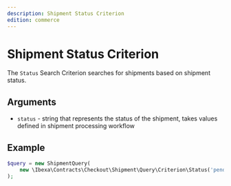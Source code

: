 ```yaml
---
description: Shipment Status Criterion
edition: commerce
---
```


# Shipment Status Criterion

The `Status` Search Criterion searches for shipments based on shipment status.

## Arguments

- `status` - string that represents the status of the shipment, takes values defined in shipment processing workflow

## Example

``` php
$query = new ShipmentQuery( 
    new \Ibexa\Contracts\Checkout\Shipment\Query\Criterion\Status('pending')
);
```
